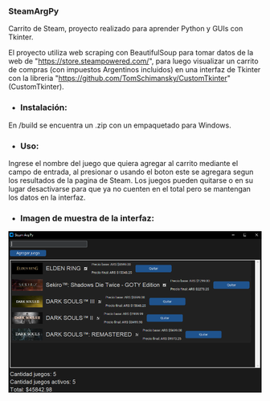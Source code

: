 ### SteamArgPy

Carrito de Steam, proyecto realizado para aprender Python y GUIs con Tkinter.

El proyecto utiliza web scraping con BeautifulSoup para tomar datos de la web de "https://store.steampowered.com/", para luego visualizar un carrito de compras (con impuestos Argentinos incluidos) en una interfaz de Tkinter con la libreria "https://github.com/TomSchimansky/CustomTkinter" (CustomTkinter).

- ### Instalación:
En /build se encuentra un .zip con un empaquetado para Windows.

- ### Uso:
Ingrese el nombre del juego que quiera agregar al carrito mediante el campo de entrada, al presionar <Enter> o usando el boton este se agregara segun los resultados de la pagina de Steam.
Los juegos pueden quitarse o en su lugar desactivarse para que ya no cuenten en el total pero se mantengan los datos en la interfaz.

- ### Imagen de muestra de la interfaz:

![](https://github.com/jpsq/SteamArgPy/blob/master/preview.png?raw=true)
###
